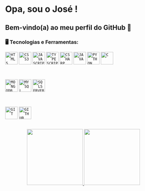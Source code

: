 # Opa, sou o José !
## Bem-vindo(a) ao meu perfil do GitHub 👋



### 🖥️ Tecnologias e Ferramentas: 
<code><img width="40px" src="https://cdn.jsdelivr.net/gh/devicons/devicon/icons/html5/html5-original-wordmark.svg" title="HTML5"/></code>
<code><img width="40px" src="https://cdn.jsdelivr.net/gh/devicons/devicon/icons/css3/css3-original-wordmark.svg" title="CSS3"/></code>
<code><img width="40px" src="https://cdn.jsdelivr.net/gh/devicons/devicon/icons/javascript/javascript-original.svg" title="JAVASCRIPT"/></code>
<code><img width="40px" src="https://cdn.jsdelivr.net/gh/devicons/devicon/icons/typescript/typescript-original.svg" title="TYPESCRIPT" /></code>
<code><img width="40px" src="https://cdn.jsdelivr.net/gh/devicons/devicon/icons/csharp/csharp-original.svg" title="CSHARP" /></code>
<code><img width="40px" src="https://cdn.jsdelivr.net/gh/devicons/devicon/icons/java/java-original.svg" title="JAVA" /></code>
<code><img width="40px" src="https://cdn.jsdelivr.net/gh/devicons/devicon/icons/python/python-original.svg" title="PYTHON" /></code>
<code><img width="40px" src="https://cdn.jsdelivr.net/gh/devicons/devicon/icons/c/c-original.svg" title="C" /></code>

<br />

<code><img width="40px" src="https://cdn.jsdelivr.net/gh/devicons/devicon/icons/mongodb/mongodb-original.svg" title="MONGODB" /></code>
<code><img width="40px" src="https://cdn.jsdelivr.net/gh/devicons/devicon/icons/mysql/mysql-original.svg" title="MYSQL"/></code>
<code><img width="40px" src="https://cdn.jsdelivr.net/gh/devicons/devicon/icons/microsoftsqlserver/microsoftsqlserver-plain-wordmark.svg" title="SQLSERVER" /></code>

<br />

<code><img width="40px" src="https://cdn.jsdelivr.net/gh/devicons/devicon/icons/git/git-original.svg" title="GIT"/></code>
<code><img width="40px" src="https://cdn.jsdelivr.net/gh/devicons/devicon/icons/github/github-original.svg" title="GITHUB"/></code>

##
<p align="center">
  <a href="https://github.com/jeniblodev">
    <img height="180em" src="https://github-readme-stats-eight-theta.vercel.app/api?username=idiogodiniz&show_icons=true&theme=default&include_all_commits=true&count_private=true"/>
    <img height="180em" src="https://github-readme-stats-eight-theta.vercel.app/api/top-langs/?username=idiogodiniz&layout=compact&langs_count=8&theme=default"/>
  </a>
</p>
